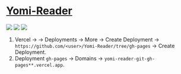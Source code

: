 # [Yomi-Reader](https://github.com/ShaddyDC/Yomi-Reader)

![](https://img.shields.io/github/license//ShaddyDC/Yomi-Reader?style=flat-square) ![](https://img.shields.io/github/last-commit/scillidan/Yomi-Reader/main?label=last%20commit%20(fork)&style=flat-square) ![](https://img.shields.io/badge/Vercel-black?style=flat&logo=Vercel&logoColor=white)

1. Vercel → <project> → Deployments → More → Create Deployment → `https://github.com/<user>/Yomi-Reader/tree/gh-pages` → Create Deployment.
2. Deployment `gh-pages` → Domains → `yomi-reader-git-gh-pages**.vercel.app`.